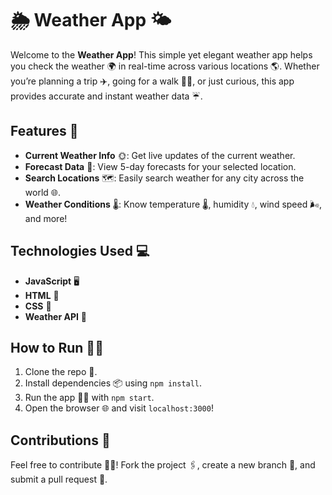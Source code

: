 

# 🌦️ Weather App 🌤️

Welcome to the **Weather App**! This simple yet elegant weather app helps you check the weather 🌍 in real-time across various locations 🌎. Whether you’re planning a trip ✈️, going for a walk 🚶‍♀️, or just curious, this app provides accurate and instant weather data ☔.

## Features 🚀

- **Current Weather Info** 🌞: Get live updates of the current weather.
- **Forecast Data** 📅: View 5-day forecasts for your selected location.
- **Search Locations** 🗺️: Easily search weather for any city across the world 🌐.
- **Weather Conditions** 🌡️: Know temperature 🌡️, humidity 💧, wind speed 🌬️, and more!

## Technologies Used 💻

- **JavaScript** 🖥️
- **HTML** 📝
- **CSS** 🎨
- **Weather API** 🔌

## How to Run 🏃‍♀️

1. Clone the repo 🐙.
2. Install dependencies 📦 using `npm install`.
3. Run the app 🏃‍♂️ with `npm start`.
4. Open the browser 🌐 and visit `localhost:3000`!

## Contributions 🤝

Feel free to contribute 👩‍💻! Fork the project 🖇️, create a new branch 🌿, and submit a pull request 📨.

